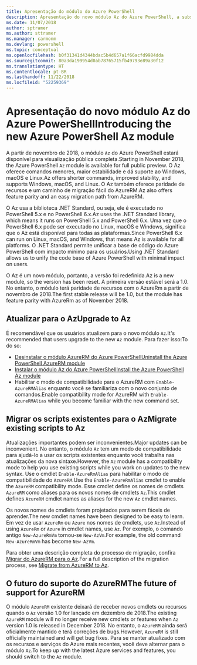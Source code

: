 ```yaml
---
title: Apresentação do módulo do Azure PowerShell
description: Apresentação do novo módulo Az do Azure PowerShell, a substituição pelo módulo AzureRM.
ms.date: 11/07/2018
author: sptramer
ms.author: sttramer
ms.manager: carmonm
ms.devlang: powershell
ms.topic: conceptual
ms.openlocfilehash: b0f31341d4344bdac5b4d657a1f66acfd9984dda
ms.sourcegitcommit: 80a3da199954d0ab78765715fb49793e89a30f12
ms.translationtype: HT
ms.contentlocale: pt-BR
ms.lasthandoff: 11/22/2018
ms.locfileid: "52259369"
---
```

# <a name="introducing-the-new-azure-powershell-az-module"></a><span data-ttu-id="6d0a1-103">Apresentação do novo módulo Az do Azure PowerShell</span><span class="sxs-lookup"><span data-stu-id="6d0a1-103">Introducing the new Azure PowerShell Az module</span></span>

<span data-ttu-id="6d0a1-104">A partir de novembro de 2018, o módulo `Az` do Azure PowerShell estará disponível para visualização pública completa.</span><span class="sxs-lookup"><span data-stu-id="6d0a1-104">Starting in November 2018, the Azure PowerShell `Az` module is available for full public preview.</span></span>
<span data-ttu-id="6d0a1-105">O Az oferece comandos menores, maior estabilidade e dá suporte ao Windows, macOS e Linux.</span><span class="sxs-lookup"><span data-stu-id="6d0a1-105">Az offers shorter commands, improved stability, and supports Windows, macOS, and Linux.</span></span> <span data-ttu-id="6d0a1-106">O Az também oferece paridade de recursos e um caminho de migração fácil do AzureRM.</span><span class="sxs-lookup"><span data-stu-id="6d0a1-106">Az also offers feature parity and an easy migration path from AzureRM.</span></span>

<span data-ttu-id="6d0a1-107">O Az usa a biblioteca .NET Standard, ou seja, ele é executado no PowerShell 5.x e no PowerShell 6.x.</span><span class="sxs-lookup"><span data-stu-id="6d0a1-107">Az uses the .NET Standard library, which means it runs on PowerShell 5.x and PowerShell 6.x.</span></span>
<span data-ttu-id="6d0a1-108">Uma vez que o PowerShell 6.x pode ser executado no Linux, macOS e Windows, significa que o Az está disponível para todas as plataformas.</span><span class="sxs-lookup"><span data-stu-id="6d0a1-108">Since PowerShell 6.x can run on Linux, macOS, and Windows, that means Az is available for all platforms.</span></span>
<span data-ttu-id="6d0a1-109">O .NET Standard permite unificar a base de código do Azure PowerShell com impacto mínimo para os usuários.</span><span class="sxs-lookup"><span data-stu-id="6d0a1-109">Using .NET Standard allows us to unify the code base of Azure PowerShell with minimal impact on users.</span></span>

<span data-ttu-id="6d0a1-110">O Az é um novo módulo, portanto, a versão foi redefinida.</span><span class="sxs-lookup"><span data-stu-id="6d0a1-110">Az is a new module, so the version has been reset.</span></span> <span data-ttu-id="6d0a1-111">A primeira versão estável será a 1.0. No entanto, o módulo terá paridade de recursos com o AzureRm a partir de novembro de 2018.</span><span class="sxs-lookup"><span data-stu-id="6d0a1-111">The first stable release will be 1.0, but the module has feature parity with AzureRm as of November 2018.</span></span>

## <a name="upgrade-to-az"></a><span data-ttu-id="6d0a1-112">Atualizar para o Az</span><span class="sxs-lookup"><span data-stu-id="6d0a1-112">Upgrade to Az</span></span>

<span data-ttu-id="6d0a1-113">É recomendável que os usuários atualizem para o novo módulo `Az`.</span><span class="sxs-lookup"><span data-stu-id="6d0a1-113">It's recommended that users upgrade to the new `Az` module.</span></span> <span data-ttu-id="6d0a1-114">Para fazer isso:</span><span class="sxs-lookup"><span data-stu-id="6d0a1-114">To do so:</span></span>

* [<span data-ttu-id="6d0a1-115">Desinstalar o módulo AzureRM do Azure PowerShell</span><span class="sxs-lookup"><span data-stu-id="6d0a1-115">Uninstall the Azure PowerShell AzureRM module</span></span>](/powershell/azure/uninstall-azurerm-ps)
* [<span data-ttu-id="6d0a1-116">Instalar o módulo Az do Azure PowerShell</span><span class="sxs-lookup"><span data-stu-id="6d0a1-116">Install the Azure PowerShell Az module</span></span>](/powershell/azure/install-az-ps)
* <span data-ttu-id="6d0a1-117">Habilitar o modo de compatibilidade para o AzureRM com `Enable-AzureRMAlias` enquanto você se familiariza com o novo conjunto de comandos.</span><span class="sxs-lookup"><span data-stu-id="6d0a1-117">Enable compatibility mode for AzureRM with `Enable-AzureRMAlias` while you become familiar with the new command set.</span></span>

## <a name="migrate-existing-scripts-to-az"></a><span data-ttu-id="6d0a1-118">Migrar os scripts existentes para o Az</span><span class="sxs-lookup"><span data-stu-id="6d0a1-118">Migrate existing scripts to Az</span></span>

<span data-ttu-id="6d0a1-119">Atualizações importantes podem ser inconvenientes.</span><span class="sxs-lookup"><span data-stu-id="6d0a1-119">Major updates can be inconvenient.</span></span> <span data-ttu-id="6d0a1-120">No entanto, o módulo `Az` tem um modo de compatibilidade para ajudá-lo a usar os scripts existentes enquanto você trabalha nas atualizações da nova sintaxe.</span><span class="sxs-lookup"><span data-stu-id="6d0a1-120">However, the `Az` module has a compatibility mode to help you use existing scripts while you work on updates to the new syntax.</span></span> <span data-ttu-id="6d0a1-121">Use o cmdlet `Enable-AzureRmAlias` para habilitar o modo de compatibilidade do `AzureRM`.</span><span class="sxs-lookup"><span data-stu-id="6d0a1-121">Use the `Enable-AzureRmAlias` cmdlet to enable the `AzureRM` compatibility mode.</span></span> <span data-ttu-id="6d0a1-122">Esse cmdlet define os nomes de cmdlets `AzureRM` como aliases para os novos nomes de cmdlets `Az`.</span><span class="sxs-lookup"><span data-stu-id="6d0a1-122">This cmdlet defines `AzureRM` cmdlet names as aliases for the new `Az` cmdlet names.</span></span>

<span data-ttu-id="6d0a1-123">Os novos nomes de cmdlets foram projetados para serem fáceis de aprender.</span><span class="sxs-lookup"><span data-stu-id="6d0a1-123">The new cmdlet names have been designed to be easy to learn.</span></span> <span data-ttu-id="6d0a1-124">Em vez de usar `AzureRm` ou `Azure` nos nomes de cmdlets, use `Az`.</span><span class="sxs-lookup"><span data-stu-id="6d0a1-124">Instead of using `AzureRm` or `Azure` in cmdlet names, use `Az`.</span></span> <span data-ttu-id="6d0a1-125">Por exemplo, o comando antigo `New-AzureRmVm` tornou-se `New-AzVm`.</span><span class="sxs-lookup"><span data-stu-id="6d0a1-125">For example, the old command `New-AzureRmVm` has become `New-AzVm`.</span></span>

<span data-ttu-id="6d0a1-126">Para obter uma descrição completa do processo de migração, confira [Migrar do AzureRM para o Az](migrate-from-azurerm-to-az.md).</span><span class="sxs-lookup"><span data-stu-id="6d0a1-126">For a full description of the migration process, see [Migrate from AzureRM to Az](migrate-from-azurerm-to-az.md).</span></span>

## <a name="the-future-of-support-for-azurerm"></a><span data-ttu-id="6d0a1-127">O futuro do suporte do AzureRM</span><span class="sxs-lookup"><span data-stu-id="6d0a1-127">The future of support for AzureRM</span></span>

<span data-ttu-id="6d0a1-128">O módulo `AzureRM` existente deixará de receber novos cmdlets ou recursos quando o `Az` versão 1.0 for lançado em dezembro de 2018.</span><span class="sxs-lookup"><span data-stu-id="6d0a1-128">The existing `AzureRM` module will no longer receive new cmdlets or features when `Az` version 1.0 is released in December 2018.</span></span> <span data-ttu-id="6d0a1-129">No entanto, o `AzureRM` ainda será oficialmente mantido e terá correções de bugs.</span><span class="sxs-lookup"><span data-stu-id="6d0a1-129">However, `AzureRM` is still officially maintained and will get bug fixes.</span></span> <span data-ttu-id="6d0a1-130">Para se manter atualizado com os recursos e serviços do Azure mais recentes, você deve alternar para o módulo `Az`.</span><span class="sxs-lookup"><span data-stu-id="6d0a1-130">To keep up with the latest Azure services and features, you should switch to the `Az` module.</span></span>
